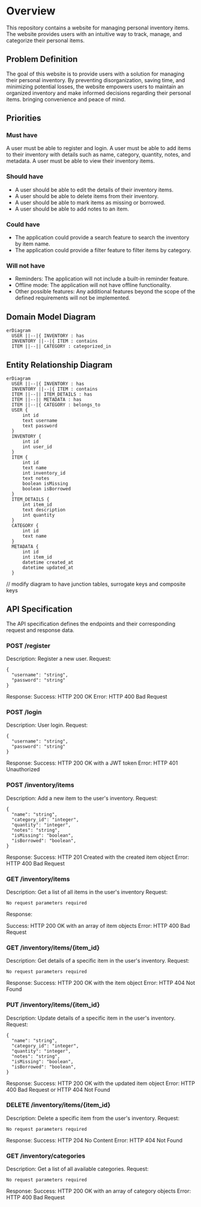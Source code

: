 # Overview

This repository contains a website for managing personal inventory items. The website provides users with an intuitive way to track, manage, and categorize their personal items.

## Problem Definition

The goal of this website is to provide users with a solution for managing their personal inventory. By preventing disorganization, saving time, and minimizing potential losses, the website empowers users to maintain an organized inventory and make informed decisions regarding their personal items. bringing convenience and peace of mind.

## Priorities

### Must have

A user must be able to register and login.
A user must be able to add items to their inventory with details such as name, category, quantity, notes, and metadata.
A user must be able to view their inventory items.

### Should have

- A user should be able to edit the details of their inventory items.
- A user should be able to delete items from their inventory.
- A user should be able to mark items as missing or borrowed.
- A user should be able to add notes to an item.

### Could have

- The application could provide a search feature to search the inventory by item name.
- The application could provide a filter feature to filter items by category.

### Will not have

- Reminders: The application will not include a built-in reminder feature.
- Offline mode: The application will not have offline functionality.
- Other possible features: Any additional features beyond the scope of the defined requirements will not be implemented.

## Domain Model Diagram

```mermaid
erDiagram
  USER ||--|{ INVENTORY : has
  INVENTORY ||--|{ ITEM : contains
  ITEM ||--|| CATEGORY : categorized_in
  ```

  ## Entity Relationship Diagram

```mermaid
erDiagram
  USER ||--|{ INVENTORY : has
  INVENTORY ||--|{ ITEM : contains
  ITEM ||--|| ITEM_DETAILS : has
  ITEM ||--|| METADATA : has
  ITEM ||--|{ CATEGORY : belongs_to
  USER {
      int id
      text username
      text password
  }
  INVENTORY {
      int id
      int user_id
  }
  ITEM {
      int id
      text name
      int inventory_id
      text notes
      boolean isMissing
      boolean isBorrowed
  }
  ITEM_DETAILS {
      int item_id
      text description
      int quantity
  }
  CATEGORY {
      int id
      text name
  }
  METADATA {
      int id
      int item_id
      datetime created_at
      datetime updated_at
  }
  ```

// modify diagram to have junction tables, surrogate keys and composite keys

## API Specification

The API specification defines the endpoints and their corresponding request and response data.

### POST /register

Description: Register a new user.
Request:
```
{
  "username": "string",
  "password": "string"
}
```
Response:
Success: HTTP 200 OK
Error: HTTP 400 Bad Request

### POST /login

Description: User login.
Request:
```
{
  "username": "string",
  "password": "string"
}
```
Response:
Success: HTTP 200 OK with a JWT token
Error: HTTP 401 Unauthorized

### POST /inventory/items

Description: Add a new item to the user's inventory.
Request:
```
{
  "name": "string",
  "category_id": "integer",
  "quantity": "integer",
  "notes": "string",
  "isMissing": "boolean",
  "isBorrowed": "boolean",
}
```
Response:
Success: HTTP 201 Created with the created item object
Error: HTTP 400 Bad Request

### GET /inventory/items

Description: Get a list of all items in the user's inventory
Request:
```
No request parameters required
```
Response:

Success: HTTP 200 OK with an array of item objects
Error: HTTP 400 Bad Request

### GET /inventory/items/{item_id}

Description: Get details of a specific item in the user's inventory.
Request:
```
No request parameters required
```
Response:
Success: HTTP 200 OK with the item object
Error: HTTP 404 Not Found

### PUT /inventory/items/{item_id}

Description: Update details of a specific item in the user's inventory.
Request:

```
{
  "name": "string",
  "category_id": "integer",
  "quantity": "integer",
  "notes": "string",
  "isMissing": "boolean",
  "isBorrowed": "boolean",
}
```
Response:
Success: HTTP 200 OK with the updated item object
Error: HTTP 400 Bad Request or HTTP 404 Not Found

### DELETE /inventory/items/{item_id}

Description: Delete a specific item from the user's inventory.
Request:
```
No request parameters required
```
Response:
Success: HTTP 204 No Content
Error: HTTP 404 Not Found

### GET /inventory/categories

Description: Get a list of all available categories.
Request:
```
No request parameters required
```
Response:
Success: HTTP 200 OK with an array of category objects
Error: HTTP 400 Bad Request
